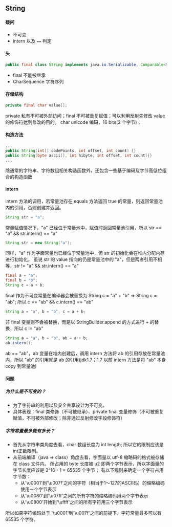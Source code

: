 ## String

#### 疑问  
- 不可变  
- intern 以及 `==` 判定 

#### 头  
```java
public final class String implements java.io.Serializable, Comparable<String>, CharSequence {}
```
- final 不能被继承 
- CharSequence 字符序列

#### 存储结构  
```java
private final char value[];
```
private 私有不可被外部访问；final 不可被重复赋值；可以利用反射先修改 value 的修饰符达到修改的目的。
char unicode 编码，16 bits(2 个字节)；
#### 构造方法
```java
...
public String(int[] codePoints, int offset, int count) {}
public String(byte ascii[], int hibyte, int offset, int count){}
...
```
除通常的字符串、字符数组相关构造函数外，还包含一些基于编码及字节高低位组合的构造函数

#### intern
intern 方法的调用，若常量池存在 equals 方法返回 true 的常量，则返回常量池内的引用，否则创建并返回。
```java
String str = "a";
```  
常量赋值情况下，"a" 已经位于常量池中，赋值时返回常量池引用，所以 str == "a" && str.intern() == "a"  
```java
String str = new String("a");
```  
同样，"a" 作为字面常量也已经位于常量池中，但 str 的初始化会在堆内分配内存进行初始化，
虽说 str 的 value 指向的仍是常量池中的 "a"，但是两者引用不相等，str != "a" && str.intern() == "a"
 ```java
final a = "a"; 
final b = "b"; 
String c = a + b;
```
final 作为不可变常量在编译器会被替换为 String c = "a" + "b" => String c = "ab"; 
所以 c == "ab" && c.intern() == "ab"
```java
String a = "a", b = "b", c = a + b;
```
非 final 变量则不会被替换，而是以 StringBuilder.append 的方式进行 + 的替换，所以 c != "ab"
```java
String a = "a", b = "b", ab = a + b;
ab.intern();
```
ab == "ab"，ab 变量在堆内创建后，调用 intern 方法将 ab 的引用存放在常量池内，所以 "ab" 的引用就是 ab 的引用(jdk1.7；1.7 以前 intern 方法是将 "ab" 本身 copy 到常量池)

#### 问题  
##### 为什么是不可变的？
- 为了字符串的利用以及安全共享设计为不可变。
- 具体表现：final 类修饰（不可被继承）、private final 变量修饰（不可被重复赋值，不可被外部修改；除非通过反射修改字段修饰符）
##### 字符常量最多能有多长？
- 首先从字符串类角度去看，char 数组长度为 int length; 所以它的限制应该是int正数限制。
- 从前端编译（java => class）角度去看，字面量以 utf-8 缩略码的格式被存储在 class 文件内。
所占用的 byte 长度被 u2 即两个字节表示，所以字面量的字节长度应该是 2^16 - 1 = 65535 个字节；
有以下规则来确定一个字符占用字节数：
    - 从'\u0001'到'\u007f'之间的字符（相当于1～127的ASCII码）的缩略编码使用一个字节表示
    - 从'\u0080'到'\u07ff'之间的所有字符的缩略编码用两个字节表示
    - 从'\u0800'开始到'\uffff'之间的所有字符用三个字节表示

所以如果字符编码处于 '\u0001'到'\u007f'之间的前提下，字符常量最多可以有 65535 个字符。